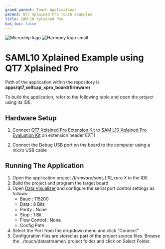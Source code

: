 ```yaml
---
grand_parent: Touch Applications
parent: QT7 Xplained Pro Touch Examples
title: SAML10 Xplained Pro
has_toc: false
---
```

![Microchip logo](https://raw.githubusercontent.com/wiki/Microchip-MPLAB-Harmony/Microchip-MPLAB-Harmony.github.io/images/microchip_logo.png)
![Harmony logo small](https://raw.githubusercontent.com/wiki/Microchip-MPLAB-Harmony/Microchip-MPLAB-Harmony.github.io/images/microchip_mplab_harmony_logo_small.png)

#  SAML10 Xplained Example using QT7 Xplained Pro

Path of the application within the repository is **apps/qt7_selfcap_xpro_board/firmware/**

To build the application, refer to the following table and open the project using its IDE.

## Hardware Setup

1. Connect [QT7 Xplained Pro Extension Kit](https://www.microchip.com/DevelopmentTools/ProductDetails/ATQT7-XPRO) to [SAM L10 Xplained Pro Evaluation Kit](https://www.microchip.com/DevelopmentTools/ProductDetails/dm320204) on extension header EXT1
   
2. Connect the Debug USB port on the board to the computer using a micro USB cable

## Running The Application

1. Open the application project */firmware/sam_L10_xpro.X* in the IDE
2. Build the project and program the target board
3. Open [Data Visualizer](https://microchipdeveloper.com/mplabx:datavisualizer) and configure the serial port control settings as follows:
    - Baud : 115200
    - Data : 8 Bits
    - Parity : None
    - Stop : 1 Bit
    - Flow Control : None
    - Config Path : 
4.    Select the Port from the dropdown menu and click "Connect"
5.    Configuration files are stored as part of the project source files. Browse the ../touch/datastreamer/ project folder and click on Select Folder.
